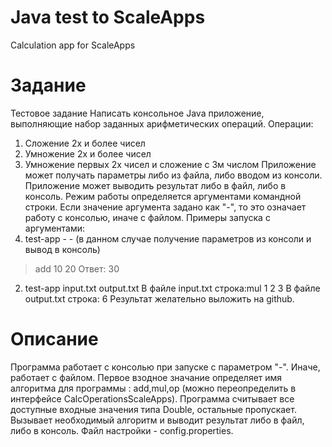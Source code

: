 # Java test to ScaleApps
Calculation app for ScaleApps

# Задание
Тестовое задание
Написать консольное Java приложение, выполняющие набор заданных арифметических
операций.
Операции:
1) Сложение 2х и более чисел
2) Умножение 2х и более чисел
3) Умножение первых 2х чисел и сложение с 3м числом
Приложение может получать параметры либо из файла, либо вводом из консоли.
Приложение может выводить результат либо в файл, либо в консоль.
Режим работы определяется аргументами командной строки.
Если значение аргумента задано как "-", то это означает работу с консолью, иначе с файлом.
Примеры запуска с аргументами:
1) test-app - - <enter>
(в данном случае получение параметров из консоли и вывод в консоль)
> add 10 20 <enter>
> Ответ: 30
>
2) test-app input.txt output.txt <enter>
В файле input.txt строка:mul 1 2 3
В файле output.txt строка: 6
Результат желательно выложить на github.

# Описание
Программа работает с консолью при запуске с параметром "-". Иначе, работает с файлом.
Первое взодное значание определяет имя алгоритма для программы : add,mul,op (можно переопределить в интерфейсе CalcOperationsScaleApps).
Программа считывает все доступные входные значения типа Double, остальные пропускает. 
Вызывает необходимый алгоритм и выводит результат либо в файл, либо в консоль.
Файл настройки - config.properties. 
